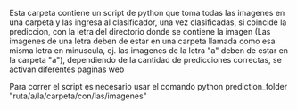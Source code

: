 Esta carpeta contiene un script de python que toma todas las imagenes en una carpeta y las ingresa al clasificador, una vez clasificadas, si coincide la prediccion, con la letra del directorio donde se contiene la imagen (Las imagenes de una letra deben de estar en una carpeta llamada como esa misma letra en minuscula, ej. las imagenes de la letra "a" deben de estar en la carpeta "a"), dependiendo de la cantidad de predicciones correctas, se activan diferentes paginas web

Para correr el script es necesario usar el comando python prediction_folder "ruta/a/la/carpeta/con/las/imagenes" 
